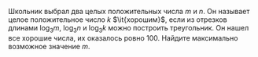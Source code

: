 Школьник выбрал два целых положительных числа $m$ и $n$. 
Он называет целое положительное число $k$ $\it{хорошим}$, если из отрезков длинами $\log _3m$, $\log _3n$ и $\log _3k$  можно построить треугольник. Он нашел все хорошие числа, их оказалось ровно 100. Найдите максимально возможное значение  $m$.
